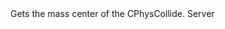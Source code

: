<function name="CollideGetMassCenter" parent="physcollide" type="libraryfunc">
	<description>
		Gets the mass center of the CPhysCollide.
		<added version="0.7"></added>
	</description>
	<realm>Server</realm>
	<args>
		<arg name="collide" type="CPhysCollide"></arg>
	</args>
	<rets>
		<ret name="mins" type="Vector"></ret>
	</rets>
</function>